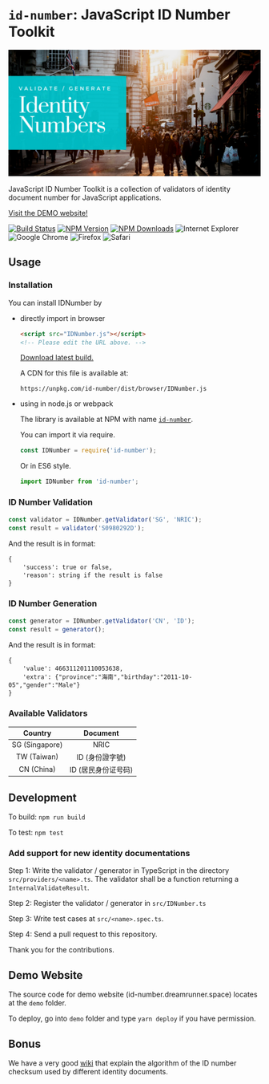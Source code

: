 `id-number`: JavaScript ID Number Toolkit
=========================================

[![JavaScript ID Number Toolkit](misc/banner.png)][demo-link]

JavaScript ID Number Toolkit is a collection of validators of identity 
document number for JavaScript applications.

[Visit the DEMO website!][demo-link]

[![Build Status](https://img.shields.io/travis/imdreamrunner/js-id-number/master.svg?style=flat-square)][travis-link]
[![NPM Version](https://img.shields.io/npm/v/id-number.svg?style=flat-square)][npm-link]
[![NPM Downloads](https://img.shields.io/npm/dt/id-number.svg?style=flat-square)][npm-link]
![Internet Explorer](https://img.shields.io/badge/Internet_Explorer-6+-blue.svg?style=flat-square)
![Google Chrome](https://img.shields.io/badge/Google_Chrome-Current-brightgreen.svg?style=flat-square)
![Firefox](https://img.shields.io/badge/Firefox-Current-F78E25.svg?style=flat-square)
![Safari](https://img.shields.io/badge/Safari-Current-0CB3EC.svg?style=flat-square)

## Usage

### Installation

You can install IDNumber by

* directly import in browser

  ```html
  <script src="IDNumber.js"></script>
  <!-- Please edit the URL above. -->
  ```
  
  [Download latest build.][release-link]
  
  A CDN for this file is available at:
  
  ```
  https://unpkg.com/id-number/dist/browser/IDNumber.js
  ```
  
* using in node.js or webpack

  The library is available at NPM with name [`id-number`][npm-link].
  
  You can import it via require.
  
  ```javascript
  const IDNumber = require('id-number');
  ```
  
  Or in ES6 style.
  
  
  ```javascript
  import IDNumber from 'id-number';
  ```
  
### ID Number Validation

```javascript
const validator = IDNumber.getValidator('SG', 'NRIC');
const result = validator('S0980292D');
```

And the result is in format:

```
{
    'success': true or false,
    'reason': string if the result is false
}
```
  
### ID Number Generation

```javascript
const generator = IDNumber.getValidator('CN', 'ID');
const result = generator();
```

And the result is in format:

```
{
    'value': 466311201110053638,
    'extra': {"province":"海南","birthday":"2011-10-05","gender":"Male"}
}
```

### Available Validators

| Country | Document |
|:-------:|:--------:|
| SG (Singapore) | NRIC |
| TW (Taiwan) | ID (身份證字號) |
| CN (China) | ID (居民身份证号码) |


## Development

To build: `npm run build`

To test: `npm test`

### Add support for new identity documentations

Step 1: Write the validator / generator in TypeScript in the directory `src/providers/<name>.ts`. 
The validator shall be a function returning a `InternalValidateResult`.

Step 2: Register the validator / generator in `src/IDNumber.ts`

Step 3: Write test cases at `src/<name>.spec.ts`.

Step 4: Send a pull request to this repository.

Thank you for the contributions.

## Demo Website

The source code for demo website (id-number.dreamrunner.space) locates
at the `demo` folder.

To deploy, go into `demo` folder and type `yarn deploy` if you have
permission.

## Bonus

We have a very good [wiki](https://github.com/imdreamrunner/js-id-number/wiki)
that explain the algorithm of the ID number checksum used by different 
identity documents.

[npm-link]: https://www.npmjs.com/package/id-number
[demo-link]: http://id-number.dreamrunner.space
[travis-link]: https://travis-ci.org/imdreamrunner/js-id-number
[release-link]: https://github.com/imdreamrunner/js-id-number/releases
